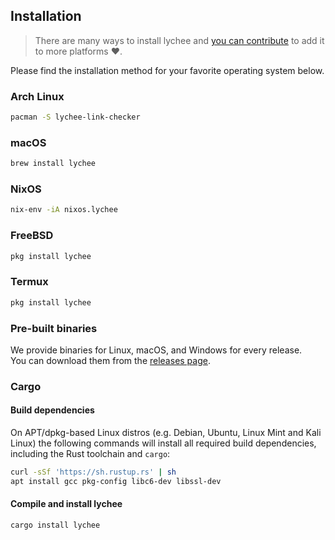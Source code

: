 ## Installation

> There are many ways to install lychee and [you can contribute][contribute] to add it to more platforms ❤️.

Please find the installation method for your favorite operating system below.

### Arch Linux

```sh
pacman -S lychee-link-checker
```

### macOS

```sh
brew install lychee
```

### NixOS

```sh
nix-env -iA nixos.lychee
```

### FreeBSD

```sh
pkg install lychee
```

### Termux

```sh
pkg install lychee
```

### Pre-built binaries

We provide binaries for Linux, macOS, and Windows for every release. \
You can download them from the [releases page](https://github.com/lycheeverse/lychee/releases).

### Cargo

#### Build dependencies <!-- {docsify-ignore} -->

On APT/dpkg-based Linux distros (e.g. Debian, Ubuntu, Linux Mint and Kali Linux)
the following commands will install all required build dependencies, including
the Rust toolchain and `cargo`:

```sh
curl -sSf 'https://sh.rustup.rs' | sh
apt install gcc pkg-config libc6-dev libssl-dev
```

#### Compile and install lychee <!-- {docsify-ignore} -->

```sh
cargo install lychee
```

[contribute]: https://github.com/lycheeverse/lychee/issues/59
